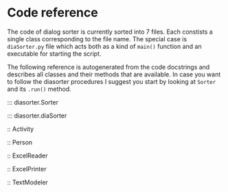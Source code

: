 # Code reference

The code of dialog sorter is currently sorted into 7 files. Each constists a single class corresponding to the file name. The special case is `diaSorter.py` file which
acts both as a kind of `main()` function and an executable for starting the script.

The following reference is autogenerated from the code docstrings and describes all classes and their methods that are available. In case you want to follow the diasorter 
procedures I suggest you start by looking at `Sorter` and its `.run()` method.

::: diasorter.Sorter

::: diasorter.diaSorter

:: Activity

:: Person

:: ExcelReader

:: ExcelPrinter

:: TextModeler

<!-- ::: diasorter
    options:
        show_submodules: true -->